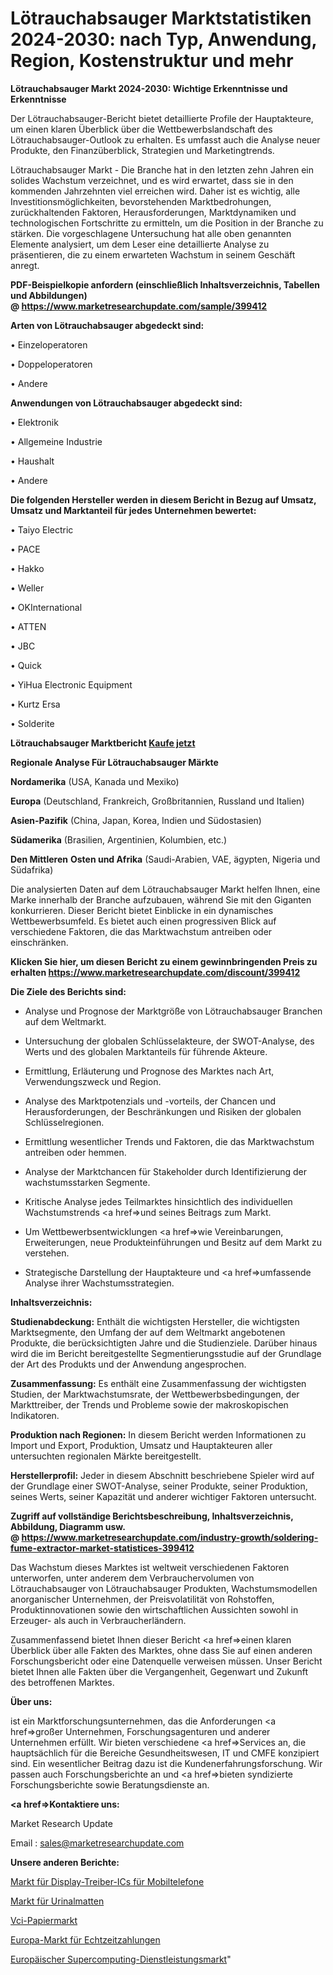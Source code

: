 # Lötrauchabsauger Marktstatistiken 2024-2030: nach Typ, Anwendung, Region, Kostenstruktur und mehr

<strong>Lötrauchabsauger Markt 2024-2030: Wichtige Erkenntnisse und Erkenntnisse</strong>

Der Lötrauchabsauger-Bericht bietet detaillierte Profile der Hauptakteure, um einen klaren Überblick über die Wettbewerbslandschaft des Lötrauchabsauger-Outlook zu erhalten. Es umfasst auch die Analyse neuer Produkte, den Finanzüberblick, Strategien und Marketingtrends.

Lötrauchabsauger Markt - Die Branche hat in den letzten zehn Jahren ein solides Wachstum verzeichnet, und es wird erwartet, dass sie in den kommenden Jahrzehnten viel erreichen wird. Daher ist es wichtig, alle Investitionsmöglichkeiten, bevorstehenden Marktbedrohungen, zurückhaltenden Faktoren, Herausforderungen, Marktdynamiken und technologischen Fortschritte zu ermitteln, um die Position in der Branche zu stärken. Die vorgeschlagene Untersuchung hat alle oben genannten Elemente analysiert, um dem Leser eine detaillierte Analyse zu präsentieren, die zu einem erwarteten Wachstum in seinem Geschäft anregt.

<strong><b>PDF-Beispielkopie anfordern (einschließlich Inhaltsverzeichnis, Tabellen und Abbildungen) @ </b></strong><strong><a href=https://www.marketresearchupdate.com/sample/399412><strong>https://www.marketresearchupdate.com/sample/399412</u></a></strong></strong>

<strong>Arten von Lötrauchabsauger abgedeckt sind:</strong>

• Einzeloperatoren

• Doppeloperatoren

• Andere

<strong>Anwendungen von Lötrauchabsauger abgedeckt sind:</strong>

• Elektronik

• Allgemeine Industrie

• Haushalt

• Andere

<strong>Die folgenden Hersteller werden in diesem Bericht in Bezug auf Umsatz, Umsatz und Marktanteil für jedes Unternehmen bewertet:</strong>

• Taiyo Electric

• PACE

• Hakko

• Weller

• OKInternational

• ATTEN

• JBC

• Quick

• YiHua Electronic Equipment

• Kurtz Ersa

• Solderite

<strong>Lötrauchabsauger Marktbericht <a href=https://www.marketresearchupdate.com/buynow/399412>Kaufe jetzt</a></strong>

<strong>Regionale Analyse Für Lötrauchabsauger Märkte</strong>

<strong>Nordamerika</strong> (USA, Kanada und Mexiko)

<strong>Europa</strong> (Deutschland, Frankreich, Großbritannien, Russland und Italien)

<strong>Asien-Pazifik</strong> (China, Japan, Korea, Indien und Südostasien)

<strong>Südamerika</strong> (Brasilien, Argentinien, Kolumbien, etc.)

<strong>Den Mittleren</strong> <strong>Osten und Afrika</strong> (Saudi-Arabien, VAE, ägypten, Nigeria und Südafrika)

Die analysierten Daten auf dem Lötrauchabsauger Markt helfen Ihnen, eine Marke innerhalb der Branche aufzubauen, während Sie mit den Giganten konkurrieren. Dieser Bericht bietet Einblicke in ein dynamisches Wettbewerbsumfeld. Es bietet auch einen progressiven Blick auf verschiedene Faktoren, die das Marktwachstum antreiben oder einschränken.

<strong>Klicken Sie hier, um diesen Bericht zu einem gewinnbringenden Preis zu erhalten
</strong><strong><a href=https://www.marketresearchupdate.com/discount/399412>https://www.marketresearchupdate.com/discount/399412</b></u></strong></a>

<strong>Die Ziele des Berichts sind:</strong>

- Analyse und Prognose der Marktgröße von Lötrauchabsauger Branchen auf dem Weltmarkt.

- Untersuchung der globalen Schlüsselakteure, der SWOT-Analyse, des Werts und des globalen Marktanteils für führende Akteure.

- Ermittlung, Erläuterung und Prognose des Marktes nach Art, Verwendungszweck und Region.

- Analyse des Marktpotenzials und -vorteils, der Chancen und Herausforderungen, der Beschränkungen und Risiken der globalen Schlüsselregionen.

- Ermittlung wesentlicher Trends und Faktoren, die das Marktwachstum antreiben oder hemmen.

- Analyse der Marktchancen für Stakeholder durch Identifizierung der wachstumsstarken Segmente.

- Kritische Analyse jedes Teilmarktes hinsichtlich des individuellen Wachstumstrends <a href=>und</a> seines Beitrags zum Markt.

- Um Wettbewerbsentwicklungen <a href=>wie</a> Vereinbarungen, Erweiterungen, neue Produkteinführungen und Besitz auf dem Markt zu verstehen.

- Strategische Darstellung der Hauptakteure und <a href=>umfas</a>sende Analyse ihrer Wachstumsstrategien.

<strong>Inhaltsverzeichnis:</strong>

<strong>Studienabdeckung:</strong> Enthält die wichtigsten Hersteller, die wichtigsten Marktsegmente, den Umfang der auf dem Weltmarkt angebotenen Produkte, die berücksichtigten Jahre und die Studienziele. Darüber hinaus wird die im Bericht bereitgestellte Segmentierungsstudie auf der Grundlage der Art des Produkts und der Anwendung angesprochen.

<strong>Zusammenfassung:</strong> Es enthält eine Zusammenfassung der wichtigsten Studien, der Marktwachstumsrate, der Wettbewerbsbedingungen, der Markttreiber, der Trends und Probleme sowie der makroskopischen Indikatoren.

<strong>Produktion nach Regionen:</strong> In diesem Bericht werden Informationen zu Import und Export, Produktion, Umsatz und Hauptakteuren aller untersuchten regionalen Märkte bereitgestellt.

<strong>Herstellerprofil:</strong> Jeder in diesem Abschnitt beschriebene Spieler wird auf der Grundlage einer SWOT-Analyse, seiner Produkte, seiner Produktion, seines Werts, seiner Kapazität und anderer wichtiger Faktoren untersucht.

<strong><b>Zugriff auf vollständige Berichtsbeschreibung, Inhaltsverzeichnis, Abbildung, Diagramm usw. @ </b></strong><strong><a href=https://www.marketresearchupdate.com/industry-growth/soldering-fume-extractor-market-statistices-399412>https://www.marketresearchupdate.com/industry-growth/soldering-fume-extractor-market-statistices-399412</a></strong>

Das Wachstum dieses Marktes ist weltweit verschiedenen Faktoren unterworfen, unter anderem dem Verbrauchervolumen von Lötrauchabsauger von Lötrauchabsauger Produkten, Wachstumsmodellen anorganischer Unternehmen, der Preisvolatilität von Rohstoffen, Produktinnovationen sowie den wirtschaftlichen Aussichten sowohl in Erzeuger- als auch in Verbraucherländern.

Zusammenfassend bietet Ihnen dieser Bericht <a href=>einen</a> klaren Überblick über alle Fakten des Marktes, ohne dass Sie auf einen anderen Forschungsbericht oder eine Datenquelle verweisen müssen. Unser Bericht bietet Ihnen alle Fakten über die Vergangenheit, Gegenwart und Zukunft des betroffenen Marktes.

<strong>Über uns:</strong>

 ist ein Marktforschungsunternehmen, das die Anforderungen <a href=>großer</a> Unternehmen, Forschungsagenturen und anderer Unternehmen erfüllt. Wir bieten verschiedene <a href=>Services</a> an, die hauptsächlich für die Bereiche Gesundheitswesen, IT und CMFE konzipiert sind. Ein wesentlicher Beitrag dazu ist die Kundenerfahrungsforschung. Wir passen auch Forschungsberichte an und <a href=>bieten</a> syndizierte Forschungsberichte sowie Beratungsdienste an.

<strong><a href=>Kontaktiere uns:</a></strong>

Market Research Update

Email : sales@marketresearchupdate.com

<strong>Unsere anderen Berichte:</strong>

<a href=https://www.linkedin.com/pulse/mobile-phone-panel-display-driver-ic-market-latest>Markt für Display-Treiber-ICs für Mobiltelefone</a>

<a href=https://www.linkedin.com/pulse/urinal-mats-market-size-set-grow-remarkable>Markt für Urinalmatten</a>

<a href=https://www.linkedin.com/pulse/vci-paper-market-size-emerging-trends-consumption>Vci-Papiermarkt</a>

<a href=https://www.linkedin.com/pulse/europe-real-time-payments-market-2023>Europa-Markt für Echtzeitzahlungen</a>

<a href=https://www.linkedin.com/pulse/europe-supercomputing-service-market-2023-data>Europäischer Supercomputing-Dienstleistungsmarkt</a>"
